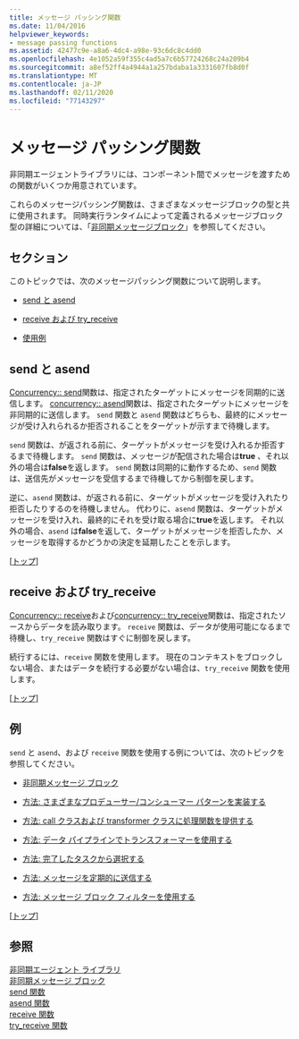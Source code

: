 ```yaml
---
title: メッセージ パッシング関数
ms.date: 11/04/2016
helpviewer_keywords:
- message passing functions
ms.assetid: 42477c9e-a8a6-4dc4-a98e-93c6dc8c4dd0
ms.openlocfilehash: 4e1052a59f355c4ad5a7c6b57724268c24a209b4
ms.sourcegitcommit: a8ef52ff4a4944a1a257bdaba1a3331607fb8d0f
ms.translationtype: MT
ms.contentlocale: ja-JP
ms.lasthandoff: 02/11/2020
ms.locfileid: "77143297"
---
```

# <a name="message-passing-functions"></a>メッセージ パッシング関数

非同期エージェントライブラリには、コンポーネント間でメッセージを渡すための関数がいくつか用意されています。

これらのメッセージパッシング関数は、さまざまなメッセージブロックの型と共に使用されます。 同時実行ランタイムによって定義されるメッセージブロック型の詳細については、「[非同期メッセージブロック](../../parallel/concrt/asynchronous-message-blocks.md)」を参照してください。

## <a name="top"></a> セクション

このトピックでは、次のメッセージパッシング関数について説明します。

- [send と asend](#send)

- [receive および try_receive](#receive)

- [使用例](#examples)

## <a name="send"></a>send と asend

[Concurrency:: send](reference/concurrency-namespace-functions.md#send)関数は、指定されたターゲットにメッセージを同期的に送信します。 [concurrency:: asend](reference/concurrency-namespace-functions.md#asend)関数は、指定されたターゲットにメッセージを非同期的に送信します。 `send` 関数と `asend` 関数はどちらも、最終的にメッセージが受け入れられるか拒否されることをターゲットが示すまで待機します。

`send` 関数は、が返される前に、ターゲットがメッセージを受け入れるか拒否するまで待機します。 `send` 関数は、メッセージが配信された場合は**true** 、それ以外の場合は**false**を返します。 `send` 関数は同期的に動作するため、`send` 関数は、送信先がメッセージを受信するまで待機してから制御を戻します。

逆に、`asend` 関数は、が返される前に、ターゲットがメッセージを受け入れたり拒否したりするのを待機しません。 代わりに、`asend` 関数は、ターゲットがメッセージを受け入れ、最終的にそれを受け取る場合に**true**を返します。 それ以外の場合、`asend` は**false**を返して、ターゲットがメッセージを拒否したか、メッセージを取得するかどうかの決定を延期したことを示します。

[[トップ](#top)]

## <a name="receive"></a>receive および try_receive

[Concurrency:: receive](reference/concurrency-namespace-functions.md#receive)および[concurrency:: try_receive](reference/concurrency-namespace-functions.md#try_receive)関数は、指定されたソースからデータを読み取ります。 `receive` 関数は、データが使用可能になるまで待機し、`try_receive` 関数はすぐに制御を戻します。

続行するには、`receive` 関数を使用します。 現在のコンテキストをブロックしない場合、またはデータを続行する必要がない場合は、`try_receive` 関数を使用します。

[[トップ](#top)]

## <a name="examples"></a> 例

`send` と `asend`、および `receive` 関数を使用する例については、次のトピックを参照してください。

- [非同期メッセージ ブロック](../../parallel/concrt/asynchronous-message-blocks.md)

- [方法: さまざまなプロデューサー/コンシューマー パターンを実装する](../../parallel/concrt/how-to-implement-various-producer-consumer-patterns.md)

- [方法: call クラスおよび transformer クラスに処理関数を提供する](../../parallel/concrt/how-to-provide-work-functions-to-the-call-and-transformer-classes.md)

- [方法: データ パイプラインでトランスフォーマーを使用する](../../parallel/concrt/how-to-use-transformer-in-a-data-pipeline.md)

- [方法: 完了したタスクから選択する](../../parallel/concrt/how-to-select-among-completed-tasks.md)

- [方法: メッセージを定期的に送信する](../../parallel/concrt/how-to-send-a-message-at-a-regular-interval.md)

- [方法: メッセージ ブロック フィルターを使用する](../../parallel/concrt/how-to-use-a-message-block-filter.md)

[[トップ](#top)]

## <a name="see-also"></a>参照

[非同期エージェント ライブラリ](../../parallel/concrt/asynchronous-agents-library.md)<br/>
[非同期メッセージ ブロック](../../parallel/concrt/asynchronous-message-blocks.md)<br/>
[send 関数](reference/concurrency-namespace-functions.md#send)<br/>
[asend 関数](reference/concurrency-namespace-functions.md#asend)<br/>
[receive 関数](reference/concurrency-namespace-functions.md#receive)<br/>
[try_receive 関数](reference/concurrency-namespace-functions.md#try_receive)
